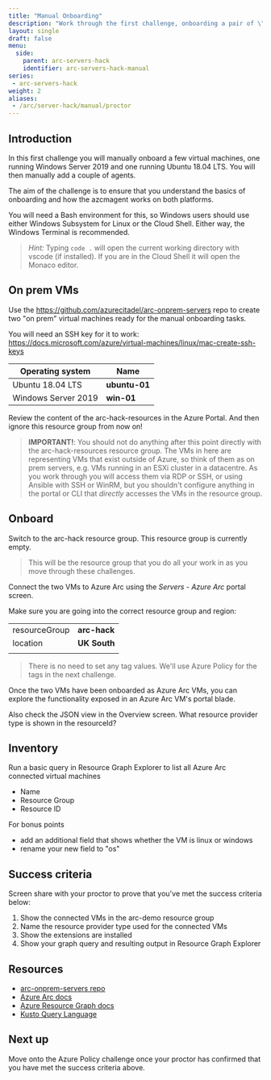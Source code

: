 ```yaml
---
title: "Manual Onboarding"
description: "Work through the first challenge, onboarding a pair of \"on prem\" machines into Azure and adding agents."
layout: single
draft: false
menu:
  side:
    parent: arc-servers-hack
    identifier: arc-servers-hack-manual
series:
 - arc-servers-hack
weight: 2
aliases:
 - /arc/server-hack/manual/proctor
---
```


## Introduction

In this first challenge you will manually onboard a few virtual machines, one running Windows Server 2019 and one running Ubuntu 18.04 LTS. You will then manually add a couple of agents.

The aim of the challenge is to ensure that you understand the basics of onboarding and how the azcmagent works on both platforms.

You will need a Bash environment for this, so Windows users should use either Windows Subsystem for Linux or the Cloud Shell. Either way, the Windows Terminal is recommended.

> _Hint:_ Typing `code .` will open the current working directory with vscode (if installed). If you are in the Cloud Shell it will open the Monaco editor.

## On prem VMs

Use the <https://github.com/azurecitadel/arc-onprem-servers> repo to create two "on prem" virtual machines ready for the manual onboarding tasks.

You will need an SSH key for it to work: <https://docs.microsoft.com/azure/virtual-machines/linux/mac-create-ssh-keys>

| Operating system | Name |
|---|---|
| Ubuntu 18.04 LTS | **ubuntu-01** |
| Windows Server 2019 | **win-01** |

Review the content of the arc-hack-resources in the Azure Portal. And then ignore this resource group from now on!

> **IMPORTANT!**: You should not do anything after this point directly with the arc-hack-resources resource group. The VMs in here are representing VMs that exist outside of Azure, so think of them as on prem servers, e.g. VMs running in an ESXi cluster in a datacentre. As you work through you will access them via RDP or SSH, or using Ansible with SSH or WinRM, but you shouldn't configure anything in the portal or CLI that _directly_ accesses the VMs in the resource group.

## Onboard

Switch to the arc-hack resource group. This resource group is currently empty.

> This will be the resource group that you do all your work in as you move through these challenges.

Connect the two VMs to Azure Arc using the _Servers - Azure Arc_ portal screen.

Make sure you are going into the correct resource group and region:

| | |
|---|---|
| resourceGroup | **arc-hack** |
| location | **UK South** |
| | |

> There is no need to set any tag values. We'll use Azure Policy for the tags in the next challenge.

Once the two VMs have been onboarded as Azure Arc VMs, you can explore the functionality exposed in an Azure Arc VM's portal blade.

Also check the JSON view in the Overview screen. What resource provider type is shown in the resourceId?

## Inventory

Run a basic query in Resource Graph Explorer to list all Azure Arc connected virtual machines

* Name
* Resource Group
* Resource ID

For bonus points

* add an additional field that shows whether the VM is linux or windows
* rename your new field to "os"

## Success criteria

Screen share with your proctor to prove that you've met the success criteria below:

1. Show the connected VMs in the arc-demo resource group
1. Name the resource provider type used for the connected VMs
1. Show the extensions are installed
1. Show your graph query and resulting output in Resource Graph Explorer

## Resources

* [arc-onprem-servers repo](https://github.com/azurecitadel/arc-onprem-servers)
* [Azure Arc docs](https://aka.ms/AzureArcDocs)
* [Azure Resource Graph docs](https://docs.microsoft.com/azure/governance/resource-graph/)
* [Kusto Query Language](https://docs.microsoft.com/azure/data-explorer/kusto/concepts/)

## Next up

Move onto the Azure Policy challenge once your proctor has confirmed that you have met the success criteria above.
